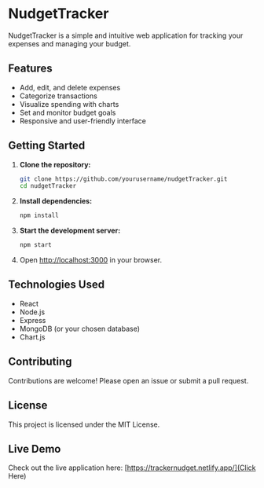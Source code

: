 # NudgetTracker

NudgetTracker is a simple and intuitive web application for tracking your expenses and managing your budget.

## Features

- Add, edit, and delete expenses
- Categorize transactions
- Visualize spending with charts
- Set and monitor budget goals
- Responsive and user-friendly interface

## Getting Started

1. **Clone the repository:**

   ```bash
   git clone https://github.com/yourusername/nudgetTracker.git
   cd nudgetTracker
   ```

2. **Install dependencies:**

   ```bash
   npm install
   ```

3. **Start the development server:**

   ```bash
   npm start
   ```

4. Open [http://localhost:3000](http://localhost:3000) in your browser.

## Technologies Used

- React
- Node.js
- Express
- MongoDB (or your chosen database)
- Chart.js

## Contributing

Contributions are welcome! Please open an issue or submit a pull request.

## License

This project is licensed under the MIT License.

## Live Demo

Check out the live application here: [https://trackernudget.netlify.app/](Click Here)
